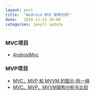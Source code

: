 ```yaml
---
layout: post
title:  "Android MVX 架构分析"
date:   2018-11-15 10:00
categories: jekyll update
---
```


### MVC项目
* [AndroidMvc](https://github.com/kejunxia/AndroidMvc)

### MVP项目


* [MVC，MVP 和 MVVM 的图示-阮一峰](http://www.ruanyifeng.com/blog/2015/02/mvcmvp_mvvm.html)
* [MVC、MVP、MVVM架构分析与比较](https://www.jianshu.com/p/8e3d4ab80714)